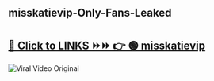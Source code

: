 
 ## misskatievip-Only-Fans-Leaked

# <h2><a href="https://clipsfans.com/misskatievip&ref=git">🔗 Click to LINKS ⏩⏩ 👉 🟢 misskatievip </a></h2>

<a href="https://clipsfans.com/misskatievip&ref=git" rel="nofollow" data-target="animated-image.originalLink"><img src="https://i.ibb.co.com/xMMVF88/686577567.gif" alt="Viral Video Original" style="max-width: 100%; display: inline-block;" data-target="animated-image.originalImage"></a>
